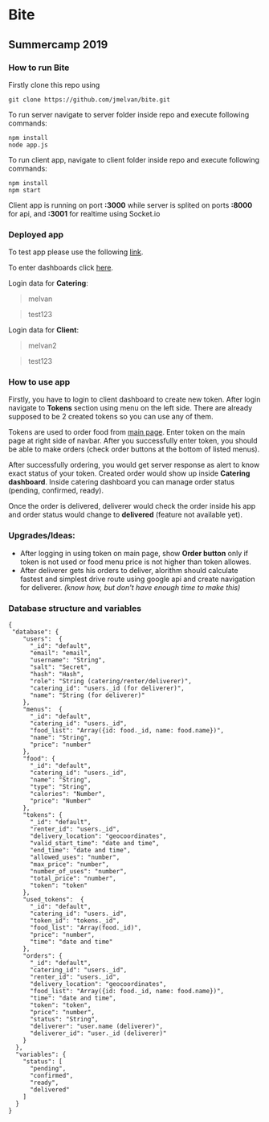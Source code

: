 # Bite

## Summercamp 2019

### How to run Bite

Firstly clone this repo using 
```
git clone https://github.com/jmelvan/bite.git
```

To run server navigate to server folder inside repo and execute following commands:
```
npm install
node app.js
```

To run client app, navigate to client folder inside repo and execute following commands:
```
npm install
npm start
```

Client app is running on port **:3000** while server is splited on ports **:8000** for api, and **:3001** for realtime using Socket.io

### Deployed app

To test app please use the following [link](http://on-time.cc:3000).

To enter dashboards click [here](http://on-time.cc:3000/login).

Login data for **Catering**:
> melvan

> test123

Login data for **Client**:
> melvan2

> test123

### How to use app

Firstly, you have to login to client dashboard to create new token. After login navigate to **Tokens** section using menu on the left side.
There are already supposed to be 2 created tokens so you can use any of them.

Tokens are used to order food from [main page](http://on-time.cc:3000). Enter token on the main page at right side of navbar. After you successfully enter token, you should be able to make orders (check order buttons at the bottom of listed menus).

After successfully ordering, you would get server response as alert to know exact status of your token. Created order would show up inside **Catering dashboard**. Inside catering dashboard you can manage order status (pending, confirmed, ready). 

Once the order is delivered, deliverer would check the order inside his app and order status would change to **delivered** (feature not available yet).

### Upgrades/Ideas:
  - After logging in using token on main page, show **Order button** only if token is not used or food menu price is not higher than token allowes. 
  - After deliverer gets his orders to deliver, alorithm should calculate fastest and simplest drive route using google api and create navigation for deliverer. *(know how, but don't have enough time to make this)* 

### Database structure and variables
```
{
 "database": {
    "users":  {
      "_id": "default",
      "email": "email",
      "username": "String",
      "salt": "Secret",
      "hash": "Hash",
      "role": "String (catering/renter/deliverer)",
      "catering_id": "users._id (for deliverer)",
      "name": "String (for deliverer)"
    },
    "menus":  {
      "_id": "default",
      "catering_id": "users._id",
      "food_list": "Array({id: food._id, name: food.name})",
      "name": "String",
      "price": "number"
    },
    "food": {
      "_id": "default",
      "catering_id": "users._id",
      "name": "String",
      "type": "String",
      "calories": "Number",
      "price": "Number"
    },
    "tokens": {
      "_id": "default",
      "renter_id": "users._id",
      "delivery_location": "geocoordinates",
      "valid_start_time": "date and time",
      "end_time": "date and time",
      "allowed_uses": "number",
      "max_price": "number",
      "number_of_uses": "number",
      "total_price": "number",
      "token": "token"
    },
    "used_tokens":  {
      "_id": "default",
      "catering_id": "users._id",
      "token_id": "tokens._id",
      "food_list": "Array(food._id)",
      "price": "number",
      "time": "date and time"
    },
    "orders": {
      "_id": "default",
      "catering_id": "users._id",
      "renter_id": "users._id",
      "delivery_location": "geocoordinates",
      "food_list": "Array({id: food._id, name: food.name})",
      "time": "date and time",
      "token": "token",
      "price": "number",
      "status": "String",
      "deliverer": "user.name (deliverer)",
      "deliverer_id": "user._id (deliverer)"
    }
  },
  "variables": {
    "status": [
      "pending",
      "confirmed",
      "ready",
      "delivered"
    ]
  }
}
```